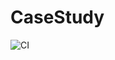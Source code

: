 # CaseStudy
![CI](https://github.com/99002765/2010MYSSPS02_Mobility_WeatherApp/workflows/CI/badge.svg)
